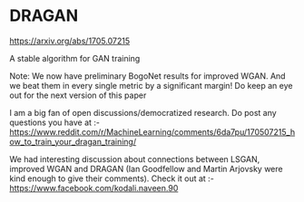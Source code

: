 # DRAGAN

https://arxiv.org/abs/1705.07215

A stable algorithm for GAN training

Note: We now have preliminary BogoNet results for improved WGAN. And we beat them in every single metric by a significant margin! Do keep an eye out for the next version of this paper

I am a big fan of open discussions/democratized research. Do post any questions you have at :-
https://www.reddit.com/r/MachineLearning/comments/6da7pu/170507215_how_to_train_your_dragan_training/

We had interesting discussion about connections between LSGAN, improved WGAN and DRAGAN (Ian Goodfellow and Martin Arjovsky were kind enough to give their comments). Check it out at :-
https://www.facebook.com/kodali.naveen.90
